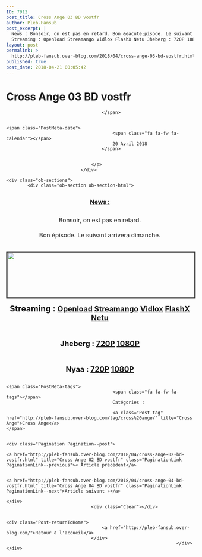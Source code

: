 ```yaml
---
ID: 7912
post_title: Cross Ange 03 BD vostfr
author: Pleb-Fansub
post_excerpt: |
  News : Bonsoir, on est pas en retard. Bon &eacute;pisode. Le suivant arrivera dimanche.
  Streaming : Openload Streamango Vidlox FlashX Netu Jheberg : 720P 1080P Nyaa : 720P 1080P
layout: post
permalink: >
  http://pleb-fansub.over-blog.com/2018/04/cross-ange-03-bd-vostfr.html
published: true
post_date: 2018-04-21 00:05:42
---
```

<div class="feedwordpress-gaffer-full-text"><div class="Post-header">
                                    <h1 class="Post-title">
                                                                                    Cross Ange 03 BD vostfr
                                                                            </h1>
                                    <p class="Post-meta PostMeta">
                                                                                <span class="PostMeta-user">
                                            <span class="fa fa-fw fa-user"></span>
                                            
                                        </span>
                                                                                
                                                                                <span class="PostMeta-date">
                                            <span class="fa fa-fw fa-calendar"></span>
                                            20 Avril 2018
                                        </span>
                                                                                
                                        
                                    </p>
                                </div>
<div class="Post-content">
                                    
    <div class="ob-sections">
            <div class="ob-section ob-section-html">
<figure class="image-align-center" style="margin:10px 0px 10px 0px"><img alt="" class="image-size-large" src="https://img.over-blog-kiwi.com/2/55/03/68/20171018/ob_b9e201_cross-ange.jpg"></figure><p style="text-align: center; font-size:13px;"><u><strong><span style="font-size:16px;">News :</span></strong></u></p>
<p style="text-align: center; font-size:13px;"><br><span style="font-size:16px;">Bonsoir, on est pas en retard.<br><br>Bon épisode. Le suivant arrivera dimanche.</span></p>
<center><p style="text-align: center;"><img style="margin-top: 20px; border-width: 3px; border-style: solid; border-color: black; width: 100%; height: 120px;" alt="" src="http://i.imgur.com/R921nS7.png"></p></center>
</div>
            <div class="ob-section ob-section-html">
<p style="text-align: center;"><strong><span style="font-size:22px;">Streaming : </span><span style="font-size:20px;"><a href="https://openload.co/embed/lReIxrr96Qs/%5BPleb-Fansub%5D_Cross_Ange_-_Tenshi_to_Ryuu_no_Rondo_03_vostfr_%28BD_1920x1080_x264_AAC%29_%5B66444D06%5D.mp4">Openload</a> <a href="https://streamango.com/embed/drdksptdfaoefmbe/_Pleb-Fansub_Cross_Ange_-_Tenshi_to_Ryuu_no_Rondo_03_vostfr_BD_1920x1080_x264_AAC_66444D06_mp4">Streamango</a> <a href="https://vidlox.me/embed-q4k747547ncd.html">Vidlox</a> <a href="https://www.flashx.tv/embed-4ev4jc7tou1r.html">FlashX</a> <a href="https://waaw.tv/watch_video.php?v=vwAWM62Bb2Nt">Netu</a></span></strong></p>
<p style="text-align: center;"> </p>
<p style="text-align: center;"><strong><span style="font-size:20px;">Jheberg : <a href="http://www.jheberg.net/captcha/pleb-fansub-cross-ange-tenshi-to-ryuu-no-rondo-23/">720P</a> <a href="http://www.jheberg.net/captcha/pleb-fansub-cross-ange-tenshi-to-ryuu-no-rondo-24/">1080P</a></span></strong></p>
<p style="text-align: center;"> </p>
<p style="text-align: center;"><strong><span style="font-size:20px;">Nyaa : <a href="https://nyaa.si/view/1028723">720P</a> <a href="https://nyaa.si/view/1028724">1080P</a></span></strong></p>
</div>
        </div>

                                    
                                                                            <span class="PostMeta-tags">
                                            <span class="fa fa-fw fa-tags"></span> 
                                            Catégories :
                                                                                    
                                            <a class="Post-tag" href="http://pleb-fansub.over-blog.com/tag/cross%20ange/" title="Cross Ange">Cross Ange</a>                                                                                    </span>
                                                                        
                                                                        <div class="Pagination Pagination--post">
                                                                                    <a href="http://pleb-fansub.over-blog.com/2018/04/cross-ange-02-bd-vostfr.html" title="Cross Ange 02 BD vostfr" class="PaginationLink PaginationLink--previous">« Article précédent</a>
                                            
                                                                                    <a href="http://pleb-fansub.over-blog.com/2018/04/cross-ange-04-bd-vostfr.html" title="Cross Ange 04 BD vostfr" class="PaginationLink PaginationLink--next">Article suivant »</a>
                                                                            </div>
                                    <div class="Clear"></div>
                                                                        
                                                                        <div class="Post-returnToHome">
                                        <a href="http://pleb-fansub.over-blog.com/">Retour à l'accueil</a>
                                    </div>
                                                                    </div></div>